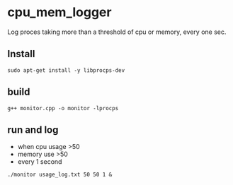 # cpu_mem_logger

Log proces taking more than a threshold of cpu or memory, every one sec.
 

## Install

`sudo apt-get install -y libprocps-dev`

## build

`g++ monitor.cpp -o monitor -lprocps`

## run and log 

- when cpu usage >50
- memory use >50
- every 1 second

`./monitor usage_log.txt 50 50 1 &`





